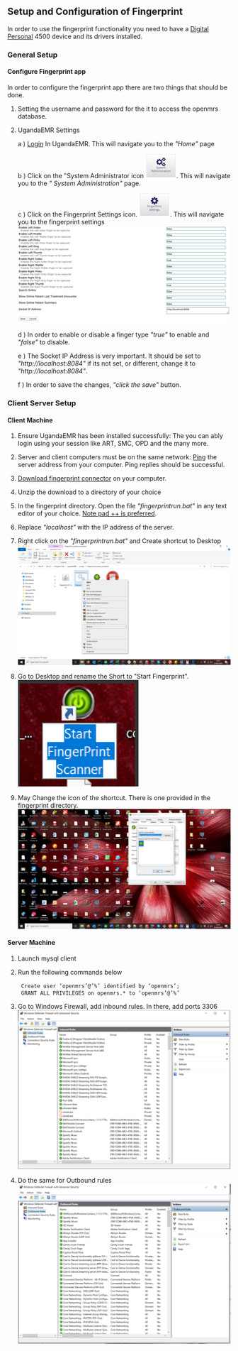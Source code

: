 ## Setup and Configuration of Fingerprint
In order to use the fingerprint functionality you need to have a [Digital Personal](https://www.neurotechnology.com/fingerprint-scanner-digitalpersona-u-are-u-4500.html) 4500 device and its drivers installed.
### General Setup
#### Configure Fingerprint app
In order to configure the fingerprint app there are two things that should be done. 
 1. Setting the username and password for the it to access the openmrs database. 
 2. UgandaEMR  Settings
     
       a ) [Login](../login.md) In UgandaEMR. This will navigate you to the _"Home"_ page
       
       b ) Click on the "System Administrator icon ![System Admin icon](../images/system_admin_icon.png). This will navigate you to the _" System Administration"_ page. 
       
       c ) Click on the Fingerprint Settings icon. ![Fingerprint Settings icon](../images/fingerprint_settings_icon.png). This will navigate you to the fingerprint settings
       ![Fingerprint Settings Page](../images/fingerprint_setting_page.png)
       
       d ) In order to enable or disable a finger type _"true"_ to enable and _"false"_ to disable. 
       
       e ) The Socket IP Address is very important. It should be set to _"http://localhost:8084"_ if its not set, or different, change it to _"http://localhost:8084"_.
       
       f ) In order to save the changes, _"click the save"_ button. 
      

### Client Server Setup

#### Client Machine
1. Ensure UgandaEMR has been installed successfully: The you can ably login using your session like ART, SMC, OPD and the many more.

2. Server and client computers must be on the same network: [Ping](https://www.howtogeek.com/355664/how-to-use-ping-to-test-your-network/) the server address from your computer. Ping replies should be successful.

3. [Download fingerprint connector](https://sourceforge.net/projects/ugandaemr/files/Others/fingerprint%20connector.zip/download) on your computer. 

4. Unzip the download to a directory of your choice 

5. In the fingerprint directory. Open the file _"fingerprintrun.bat"_ in any text editor of your choice. [Note pad ++ is preferred](https://notepad-plus-plus.org/).

6. Replace _"localhost"_ with the IP address of the server.

7.  Right click on the  _"fingerprintrun.bat"_ and Create shortcut to Desktop
![Right Click on fingerprintrun.bat](../images/send_icon_to_desktop.png)

8. Go to Desktop and rename the Short to "Start Fingerprint". 
![Rename icon sent to desktop](../images/rename_fingerprint_icon.png)

9. May Change the icon of the shortcut. There is one provided in the fingerprint directory.
![Rename icon sent to desktop](../images/change_icon_fingerprint.png)
#### Server Machine
1. Launch mysql client
2. Run the following commands below

        Create user ‘openmrs’@’%’ identified by ‘openmrs’;
        GRANT ALL PRIVILEGES on openmrs.* to ‘openmrs’@’%’
3. Go to Windows Firewall, add inbound rules. In there, add ports 3306
![Inbound Rules](../images/inbound_rule_snapshot.png)
4. Do the same for Outbound rules
![Inbound Rules](../images/outbound_rule_snapshot.png)



